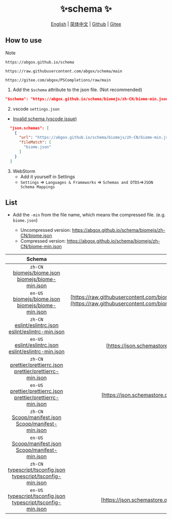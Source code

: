 <p align="center">
    <h1 align="center">✨schema ✨</h1>
</p>
<p align="center">
    <a href="README.md">English</a> |
    <a href="README-CN.md">简体中文</a> |
    <a href="https://github.com/abgox/schema">Github</a> |
    <a href="https://gitee.com/abgox/schema">Gitee</a>
</p>

## How to use

> [!NOTE]
>
> `https://abgox.github.io/schema`
>
> `https://raw.githubusercontent.com/abgox/schema/main`
>
> `https://gitee.com/abgox/PSCompletions/raw/main`

1. Add the `$schema` attribute to the json file. (Not recommended)

```json
"$schema": "https://abgox.github.io/schema/biomejs/zh-CN/biome-min.json",
```

2. vscode `settings.json`

- [Invalid schema (vscode issue)](https://github.com/microsoft/vscode/issues/219855)

```json
  "json.schemas": [
    {
      "url": "https://abgox.github.io/schema/biomejs/zh-CN/biome-min.json",
      "fileMatch": [
        "biome.json"
      ]
    }
  ]
```

3. WebStorm
   - Add it yourself in Settings
   - `Settings` => `Languages & Frameworks` => `Schemas and DTDS`=>`JSON Schema Mappings`

## List

- Add the `-min` from the file name, which means the compressed file. (e.g. `biome.json`)

  - Uncompressed version: https://abgox.github.io/schema/biomejs/zh-CN/biome.json
  - Compressed version: https://abgox.github.io/schema/biomejs/zh-CN/biome-min.json

<!-- prettier-ignore-start -->
|Schema|Source|
|:-:|:-:|
|`zh-CN`<br>[biomejs/biome.json](https://abgox.github.io/schema/biomejs/zh-CN/biome.json 'Click to get uncompressed version')<br>[biomejs/biome-min.json](https://abgox.github.io/schema/biomejs/zh-CN/biome-min.json 'Click to get compressed version')|
|`en-US`<br>[biomejs/biome.json](https://abgox.github.io/schema/biomejs/en-US/biome.json 'Click to get uncompressed version')<br>[biomejs/biome-min.json](https://abgox.github.io/schema/biomejs/en-US/biome-min.json 'Click to get compressed version')|[https://raw.githubusercontent.com/biomejs/biome/main/packages/%40biomejs/biome/configuration_schema.json](https://raw.githubusercontent.com/biomejs/biome/main/packages/%40biomejs/biome/configuration_schema.json) <img src="https://img.shields.io/badge/update-yellow" />|
|`zh-CN`<br>[eslint/eslintrc.json](https://abgox.github.io/schema/eslint/zh-CN/eslintrc.json 'Click to get uncompressed version')<br>[eslint/eslintrc-min.json](https://abgox.github.io/schema/eslint/zh-CN/eslintrc-min.json 'Click to get compressed version')|
|`en-US`<br>[eslint/eslintrc.json](https://abgox.github.io/schema/eslint/en-US/eslintrc.json 'Click to get uncompressed version')<br>[eslint/eslintrc-min.json](https://abgox.github.io/schema/eslint/en-US/eslintrc-min.json 'Click to get compressed version')|[https://json.schemastore.org/eslintrc.json](https://json.schemastore.org/eslintrc.json)|
|`zh-CN`<br>[prettier/prettierrc.json](https://abgox.github.io/schema/prettier/zh-CN/prettierrc.json 'Click to get uncompressed version')<br>[prettier/prettierrc-min.json](https://abgox.github.io/schema/prettier/zh-CN/prettierrc-min.json 'Click to get compressed version')|
|`en-US`<br>[prettier/prettierrc.json](https://abgox.github.io/schema/prettier/en-US/prettierrc.json 'Click to get uncompressed version')<br>[prettier/prettierrc-min.json](https://abgox.github.io/schema/prettier/en-US/prettierrc-min.json 'Click to get compressed version')|[https://json.schemastore.org/prettierrc.json](https://json.schemastore.org/prettierrc.json)|
|`zh-CN`<br>[Scoop/manifest.json](https://abgox.github.io/schema/Scoop/zh-CN/manifest.json 'Click to get uncompressed version')<br>[Scoop/manifest-min.json](https://abgox.github.io/schema/Scoop/zh-CN/manifest-min.json 'Click to get compressed version')|
|`en-US`<br>[Scoop/manifest.json](https://abgox.github.io/schema/Scoop/en-US/manifest.json 'Click to get uncompressed version')<br>[Scoop/manifest-min.json](https://abgox.github.io/schema/Scoop/en-US/manifest-min.json 'Click to get compressed version')||
|`zh-CN`<br>[typescript/tsconfig.json](https://abgox.github.io/schema/typescript/zh-CN/tsconfig.json 'Click to get uncompressed version')<br>[typescript/tsconfig-min.json](https://abgox.github.io/schema/typescript/zh-CN/tsconfig-min.json 'Click to get compressed version')|
|`en-US`<br>[typescript/tsconfig.json](https://abgox.github.io/schema/typescript/en-US/tsconfig.json 'Click to get uncompressed version')<br>[typescript/tsconfig-min.json](https://abgox.github.io/schema/typescript/en-US/tsconfig-min.json 'Click to get compressed version')|[https://json.schemastore.org/tsconfig.json](https://json.schemastore.org/tsconfig.json) <img src="https://img.shields.io/badge/update-yellow" />|
<!-- prettier-ignore-end -->
